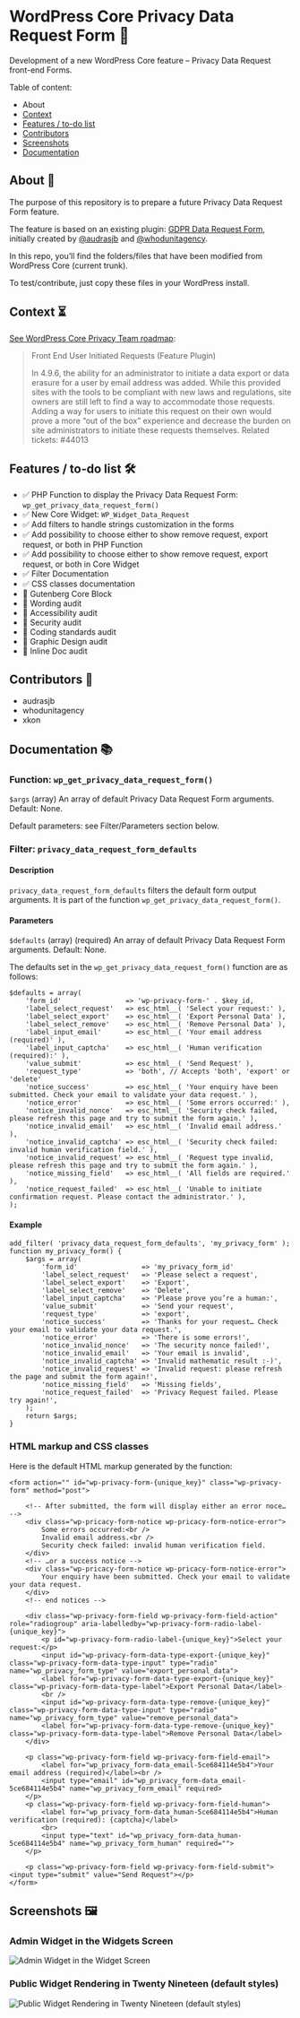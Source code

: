 # WordPress Core Privacy Data Request Form 🔐

Development of a new WordPress Core feature – Privacy Data Request front-end Forms.

Table of content:

- About
- [Context](https://github.com/audrasjb/wp-core-privacy-data-request-form#context)
- [Features / to-do list](https://github.com/audrasjb/wp-core-privacy-data-request-form#features--to-do-list)
- [Contributors](https://github.com/audrasjb/wp-core-privacy-data-request-form#contributors)
- [Screenshots](https://github.com/audrasjb/wp-core-privacy-data-request-form#screenshots)
- [Documentation](https://github.com/audrasjb/wp-core-privacy-data-request-form#documentation)

## About 🔎

The purpose of this repository is to prepare a future Privacy Data Request Form feature.

The feature is based on an existing plugin: [GDPR Data Request Form](https://wordpress.org/plugins/gdpr-data-request-form/), initially created by [@audrasjb](https://profiles.wordpress.org/audrasjb) and [@whodunitagency](https://profiles.wordpress.org/whodunitagency/).

In this repo, you’ll find the folders/files that have been modified from WordPress Core (current trunk).

To test/contribute, just copy these files in your WordPress install.

## Context ⏳

[See WordPress Core Privacy Team roadmap](https://make.wordpress.org/core/roadmap/privacy/):

> Front End User Initiated Requests (Feature Plugin)
> 
> In 4.9.6, the ability for an administrator to initiate a data export or data erasure for a user by email address was added. While this provided sites with the tools to be compliant with new laws and regulations, site owners are still left to find a way to accommodate those requests. Adding a way for users to initiate this request on their own would prove a more “out of the box” experience and decrease the burden on site administrators to initiate these requests themselves.
> Related tickets: #44013

## Features / to-do list 🛠

- ✅ PHP Function to display the Privacy Data Request Form: `wp_get_privacy_data_request_form()`
- ✅ New Core Widget: `WP_Widget_Data_Request`
- ✅ Add filters to handle strings customization in the forms
- ✅ Add possibility to choose either to show remove request, export request, or both in PHP Function
- ✅ Add possibility to choose either to show remove request, export request, or both in Core Widget
- ✅ Filter Documentation
- ✅ CSS classes documentation
- 🔲 Gutenberg Core Block
- 🔲 Wording audit
- 🔲 Accessibility audit
- 🔲 Security audit
- 🔲 Coding standards audit
- 🔲 Graphic Design audit
- 🔲 Inline Doc audit

## Contributors 👥

- audrasjb
- whodunitagency
- xkon

## Documentation 📚

### Function: `wp_get_privacy_data_request_form()`

`$args` (array) An array of default Privacy Data Request Form arguments. Default: None.

Default parameters: see Filter/Parameters section below.

### Filter: `privacy_data_request_form_defaults`

#### Description

`privacy_data_request_form_defaults` filters the default form output arguments. It is part of the function `wp_get_privacy_data_request_form()`.

#### Parameters

`$defaults` (array) (required) An array of default Privacy Data Request Form arguments. Default: None.

The defaults set in the `wp_get_privacy_data_request_form()` function are as follows:

	$defaults = array(
		'form_id'                => 'wp-privacy-form-' . $key_id,
		'label_select_request'   => esc_html__( 'Select your request:' ),
		'label_select_export'    => esc_html__( 'Export Personal Data' ),
		'label_select_remove'    => esc_html__( 'Remove Personal Data' ),
		'label_input_email'      => esc_html__( 'Your email address (required)' ),
		'label_input_captcha'    => esc_html__( 'Human verification (required):' ),
		'value_submit'           => esc_html__( 'Send Request' ),
		'request_type'           => 'both', // Accepts 'both', 'export' or 'delete'
		'notice_success'         => esc_html__( 'Your enquiry have been submitted. Check your email to validate your data request.' ),
		'notice_error'           => esc_html__( 'Some errors occurred:' ),
		'notice_invalid_nonce'   => esc_html__( 'Security check failed, please refresh this page and try to submit the form again.' ),
		'notice_invalid_email'   => esc_html__( 'Invalid email address.' ),
		'notice_invalid_captcha' => esc_html__( 'Security check failed: invalid human verification field.' ),
		'notice_invalid_request' => esc_html__( 'Request type invalid, please refresh this page and try to submit the form again.' ),
		'notice_missing_field'   => esc_html__( 'All fields are required.' ),
		'notice_request_failed'  => esc_html__( 'Unable to initiate confirmation request. Please contact the administrator.' ),
	);

#### Example

```
add_filter( 'privacy_data_request_form_defaults', 'my_privacy_form' );
function my_privacy_form() {
	$args = array(
		'form_id'                => 'my_privacy_form_id'
		'label_select_request'   => 'Please select a request',
		'label_select_export'    => 'Export',
		'label_select_remove'    => 'Delete', 
		'label_input_captcha'    => 'Please prove you’re a human:',
		'value_submit'           => 'Send your request',
		'request_type'           => 'export',
		'notice_success'         => 'Thanks for your request… Check your email to validate your data request.',
		'notice_error'           => 'There is some errors!',
		'notice_invalid_nonce'   => 'The security nonce failed!',
		'notice_invalid_email'   => 'Your email is invalid',
		'notice_invalid_captcha' => 'Invalid mathematic result :-)',
		'notice_invalid_request' => 'Invalid request: please refresh the page and submit the form again!',
		'notice_missing_field'   => 'Missing fields',
		'notice_request_failed'  => 'Privacy Request failed. Please try again!',
	);
	return $args;
}
```
### HTML markup and CSS classes

Here is the default HTML markup generated by the function:

```
<form action="" id="wp-privacy-form-{unique_key}" class="wp-privacy-form" method="post">

	<!-- After submitted, the form will display either an error noce… -->
	<div class="wp-pricacy-form-notice wp-pricacy-form-notice-error">
		Some errors occurred:<br />
		Invalid email address.<br />
		Security check failed: invalid human verification field.
	</div>
	<!-- …or a success notice -->
	<div class="wp-pricacy-form-notice wp-pricacy-form-notice-error">
		Your enquiry have been submitted. Check your email to validate your data request.
	</div>
	<!-- end notices -->

	<div class="wp-privacy-form-field wp-privacy-form-field-action" role="radiogroup" aria-labelledby="wp-privacy-form-radio-label-{unique_key}">
		<p id="wp-privacy-form-radio-label-{unique_key}">Select your request:</p>
		<input id="wp-privacy-form-data-type-export-{unique_key}" class="wp-privacy-form-data-type-input" type="radio" name="wp_privacy_form_type" value="export_personal_data">
		<label for="wp-privacy-form-data-type-export-{unique_key}" class="wp-privacy-form-data-type-label">Export Personal Data</label>
		<br />
		<input id="wp-privacy-form-data-type-remove-{unique_key}" class="wp-privacy-form-data-type-input" type="radio" name="wp_privacy_form_type" value="remove_personal_data">
		<label for="wp-privacy-form-data-type-remove-{unique_key}" class="wp-privacy-form-data-type-label">Remove Personal Data</label>
	</div>
		
	<p class="wp-privacy-form-field wp-privacy-form-field-email">
		<label for="wp_privacy_form-data_email-5ce684114e5b4">Your email address (required)</label><br />
		<input type="email" id="wp_privacy_form-data_email-5ce684114e5b4" name="wp_privacy_form_email" required>
	</p>
	<p class="wp-privacy-form-field wp-privacy-form-field-human">
		<label for="wp_privacy_form-data_human-5ce684114e5b4">Human verification (required): {captcha}</label>
		<br>
		<input type="text" id="wp_privacy_form-data_human-5ce684114e5b4" name="wp_privacy_form_human" required="">
	</p>

	<p class="wp-privacy-form-field wp-privacy-form-field-submit"><input type="submit" value="Send Request"></p>
</form>
```

## Screenshots 🖼

### Admin Widget in the Widgets Screen

![Admin Widget in the Widget Screen](https://jeanbaptisteaudras.com/images/privacy-widget-admin.png)

### Public Widget Rendering in Twenty Nineteen (default styles)

![Public Widget Rendering in Twenty Nineteen (default styles)](https://jeanbaptisteaudras.com/images/privacy-widget-public.png)

